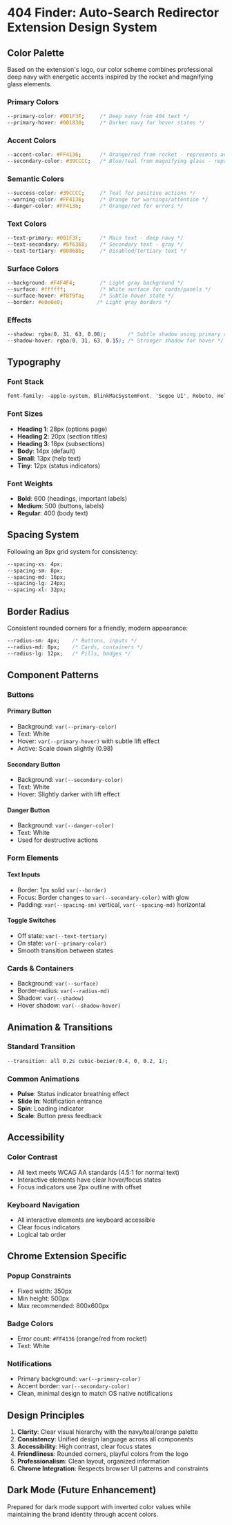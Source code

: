 # 404 Finder: Auto-Search Redirector Extension Design System

## Color Palette

Based on the extension's logo, our color scheme combines professional deep navy with energetic accents inspired by the rocket and magnifying glass elements.

### Primary Colors
```css
--primary-color: #001F3F;     /* Deep navy from 404 text */
--primary-hover: #001830;     /* Darker navy for hover states */
```

### Accent Colors
```css
--accent-color: #FF4136;      /* Orange/red from rocket - represents action/energy */
--secondary-color: #39CCCC;   /* Blue/teal from magnifying glass - represents search/discovery */
```

### Semantic Colors
```css
--success-color: #39CCCC;     /* Teal for positive actions */
--warning-color: #FF4136;     /* Orange for warnings/attention */
--danger-color: #FF4136;      /* Orange/red for errors */
```

### Text Colors
```css
--text-primary: #001F3F;      /* Main text - deep navy */
--text-secondary: #5f6368;    /* Secondary text - gray */
--text-tertiary: #80868b;     /* Disabled/tertiary text */
```

### Surface Colors
```css
--background: #F4F4F4;        /* Light gray background */
--surface: #ffffff;           /* White surface for cards/panels */
--surface-hover: #f8f9fa;     /* Subtle hover state */
--border: #e0e0e0;           /* Light gray borders */
```

### Effects
```css
--shadow: rgba(0, 31, 63, 0.08);       /* Subtle shadow using primary color */
--shadow-hover: rgba(0, 31, 63, 0.15); /* Stronger shadow for hover */
```

## Typography

### Font Stack
```css
font-family: -apple-system, BlinkMacSystemFont, 'Segoe UI', Roboto, Helvetica, Arial, sans-serif;
```

### Font Sizes
- **Heading 1**: 28px (options page)
- **Heading 2**: 20px (section titles)
- **Heading 3**: 18px (subsections)
- **Body**: 14px (default)
- **Small**: 13px (help text)
- **Tiny**: 12px (status indicators)

### Font Weights
- **Bold**: 600 (headings, important labels)
- **Medium**: 500 (buttons, labels)
- **Regular**: 400 (body text)

## Spacing System

Following an 8px grid system for consistency:

```css
--spacing-xs: 4px;
--spacing-sm: 8px;
--spacing-md: 16px;
--spacing-lg: 24px;
--spacing-xl: 32px;
```

## Border Radius

Consistent rounded corners for a friendly, modern appearance:

```css
--radius-sm: 4px;    /* Buttons, inputs */
--radius-md: 8px;    /* Cards, containers */
--radius-lg: 12px;   /* Pills, badges */
```

## Component Patterns

### Buttons

#### Primary Button
- Background: `var(--primary-color)`
- Text: White
- Hover: `var(--primary-hover)` with subtle lift effect
- Active: Scale down slightly (0.98)

#### Secondary Button
- Background: `var(--secondary-color)`
- Text: White
- Hover: Slightly darker with lift effect

#### Danger Button
- Background: `var(--danger-color)`
- Text: White
- Used for destructive actions

### Form Elements

#### Text Inputs
- Border: 1px solid `var(--border)`
- Focus: Border changes to `var(--secondary-color)` with glow
- Padding: `var(--spacing-sm)` vertical, `var(--spacing-md)` horizontal

#### Toggle Switches
- Off state: `var(--text-tertiary)`
- On state: `var(--primary-color)`
- Smooth transition between states

### Cards & Containers
- Background: `var(--surface)`
- Border-radius: `var(--radius-md)`
- Shadow: `var(--shadow)`
- Hover shadow: `var(--shadow-hover)`

## Animation & Transitions

### Standard Transition
```css
--transition: all 0.2s cubic-bezier(0.4, 0, 0.2, 1);
```

### Common Animations
- **Pulse**: Status indicator breathing effect
- **Slide In**: Notification entrance
- **Spin**: Loading indicator
- **Scale**: Button press feedback

## Accessibility

### Color Contrast
- All text meets WCAG AA standards (4.5:1 for normal text)
- Interactive elements have clear hover/focus states
- Focus indicators use 2px outline with offset

### Keyboard Navigation
- All interactive elements are keyboard accessible
- Clear focus indicators
- Logical tab order

## Chrome Extension Specific

### Popup Constraints
- Fixed width: 350px
- Min height: 500px
- Max recommended: 800x600px

### Badge Colors
- Error count: `#FF4136` (orange/red from rocket)
- Text: White

### Notifications
- Primary background: `var(--primary-color)`
- Accent border: `var(--secondary-color)`
- Clean, minimal design to match OS native notifications

## Design Principles

1. **Clarity**: Clear visual hierarchy with the navy/teal/orange palette
2. **Consistency**: Unified design language across all components
3. **Accessibility**: High contrast, clear focus states
4. **Friendliness**: Rounded corners, playful colors from the logo
5. **Professionalism**: Clean layout, organized information
6. **Chrome Integration**: Respects browser UI patterns and constraints

## Dark Mode (Future Enhancement)

Prepared for dark mode support with inverted color values while maintaining the brand identity through accent colors.
